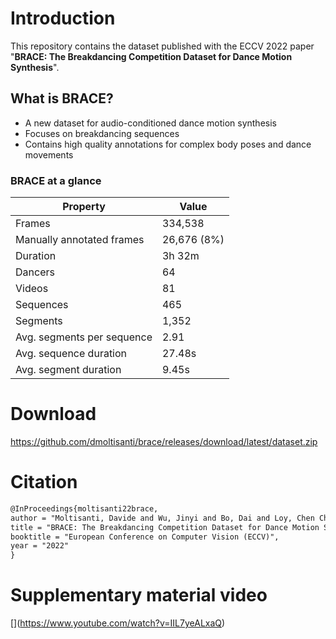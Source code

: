 # Introduction

This repository contains the dataset published with the ECCV 2022 paper "**BRACE: The Breakdancing Competition Dataset for Dance Motion Synthesis**".

## What is BRACE?

- A new dataset for audio-conditioned dance motion synthesis
- Focuses on breakdancing sequences
- Contains high quality annotations for complex body poses and dance movements

### BRACE at a glance

| Property                   | Value        |
| -------------------------- | ------------ |
| Frames                     | 334,538      |
| Manually annotated frames  | 26,676 (8%)  |
| Duration                   | 3h 32m       |
| Dancers                    | 64           |
| Videos                     | 81           |
| Sequences                  | 465          |
| Segments                   | 1,352        |
| Avg. segments per sequence | 2.91         |
| Avg. sequence duration     | 27.48s       |
| Avg. segment duration      | 9.45s        |



# Download

https://github.com/dmoltisanti/brace/releases/download/latest/dataset.zip

# Citation

```latex
@InProceedings{moltisanti22brace,
author = "Moltisanti, Davide and Wu, Jinyi and Bo, Dai and Loy, Chen Change",
title = "BRACE: The Breakdancing Competition Dataset for Dance Motion Synthesis",
booktitle = "European Conference on Computer Vision (ECCV)",
year = "2022"
}
```

# Supplementary material video

[[](https://img.youtube.com/vi/IIL7yeALxaQ/0.jpg)](https://www.youtube.com/watch?v=IIL7yeALxaQ)